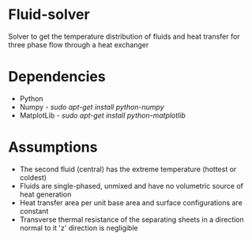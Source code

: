 # Fluid-solver
Solver to get the temperature distribution of fluids and heat transfer for three phase flow through a heat exchanger

Dependencies
============
- Python
- Numpy - <i>sudo apt-get install python-numpy</i>
- MatplotLib - <i>sudo apt-get install python-matplotlib</i>

Assumptions
===========

- The second fluid (central) has the extreme temperature (hottest or coldest)
- Fluids are single-phased, unmixed and have no volumetric source of heat generation
- Heat transfer area per unit base area and surface configurations are constant
- Transverse thermal resistance of the separating sheets in a direction normal to it 'z' direction is negligible
